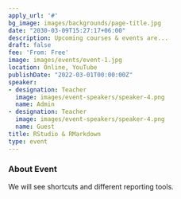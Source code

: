 ```yaml
---
apply_url: '#'
bg_image: images/backgrounds/page-title.jpg
date: "2030-03-09T15:27:17+06:00"
description: Upcoming courses & events are...
draft: false
fee: 'From: Free'
image: images/events/event-1.jpg
location: Online, YouTube
publishDate: "2022-03-01T00:00:00Z"
speaker:
- designation: Teacher
  image: images/event-speakers/speaker-4.png
  name: Admin
- designation: Teacher
  image: images/event-speakers/speaker-4.png
  name: Guest
title: RStudio & RMarkdown
type: event
---
```


### About Event

We will see shortcuts and different reporting tools.
